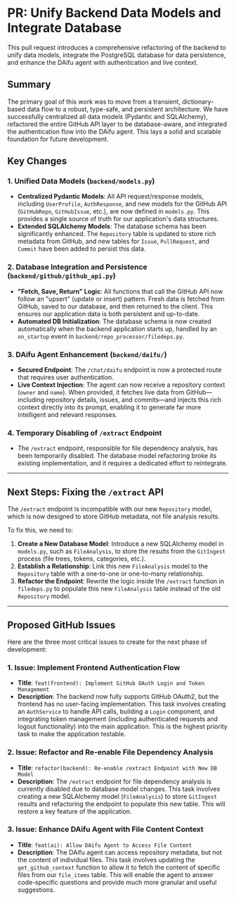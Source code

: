 # PR: Unify Backend Data Models and Integrate Database

This pull request introduces a comprehensive refactoring of the backend to unify data models, integrate the PostgreSQL database for data persistence, and enhance the DAifu agent with authentication and live context.

## Summary

The primary goal of this work was to move from a transient, dictionary-based data flow to a robust, type-safe, and persistent architecture. We have successfully centralized all data models (Pydantic and SQLAlchemy), refactored the entire GitHub API layer to be database-aware, and integrated the authentication flow into the DAifu agent. This lays a solid and scalable foundation for future development.

## Key Changes

### 1. Unified Data Models (`backend/models.py`)
- **Centralized Pydantic Models**: All API request/response models, including `UserProfile`, `AuthResponse`, and new models for the GitHub API (`GitHubRepo`, `GitHubIssue`, etc.), are now defined in `models.py`. This provides a single source of truth for our application's data structures.
- **Extended SQLAlchemy Models**: The database schema has been significantly enhanced. The `Repository` table is updated to store rich metadata from GitHub, and new tables for `Issue`, `PullRequest`, and `Commit` have been added to persist this data.

### 2. Database Integration and Persistence (`backend/github/github_api.py`)
- **"Fetch, Save, Return" Logic**: All functions that call the GitHub API now follow an "upsert" (update or insert) pattern. Fresh data is fetched from GitHub, saved to our database, and then returned to the client. This ensures our application data is both persistent and up-to-date.
- **Automated DB Initialization**: The database schema is now created automatically when the backend application starts up, handled by an `on_startup` event in `backend/repo_processor/filedeps.py`.

### 3. DAifu Agent Enhancement (`backend/daifu/`)
- **Secured Endpoint**: The `/chat/daifu` endpoint is now a protected route that requires user authentication.
- **Live Context Injection**: The agent can now receive a repository context (`owner` and `name`). When provided, it fetches live data from GitHub—including repository details, issues, and commits—and injects this rich context directly into its prompt, enabling it to generate far more intelligent and relevant responses.

### 4. Temporary Disabling of `/extract` Endpoint
- The `/extract` endpoint, responsible for file dependency analysis, has been temporarily disabled. The database model refactoring broke its existing implementation, and it requires a dedicated effort to reintegrate.

---

## Next Steps: Fixing the `/extract` API

The `/extract` endpoint is incompatible with our new `Repository` model, which is now designed to store GitHub metadata, not file analysis results.

To fix this, we need to:
1.  **Create a New Database Model**: Introduce a new SQLAlchemy model in `models.py`, such as `FileAnalysis`, to store the results from the `GitIngest` process (file trees, tokens, categories, etc.).
2.  **Establish a Relationship**: Link this new `FileAnalysis` model to the `Repository` table with a one-to-one or one-to-many relationship.
3.  **Refactor the Endpoint**: Rewrite the logic inside the `/extract` function in `filedeps.py` to populate this new `FileAnalysis` table instead of the old `Repository` model.

---

## Proposed GitHub Issues

Here are the three most critical issues to create for the next phase of development:

### 1. Issue: Implement Frontend Authentication Flow
- **Title**: `feat(frontend): Implement GitHub OAuth Login and Token Management`
- **Description**: The backend now fully supports GitHub OAuth2, but the frontend has no user-facing implementation. This task involves creating an `AuthService` to handle API calls, building a `Login` component, and integrating token management (including authenticated requests and logout functionality) into the main application. This is the highest priority task to make the application testable.

### 2. Issue: Refactor and Re-enable File Dependency Analysis
- **Title**: `refactor(backend): Re-enable /extract Endpoint with New DB Model`
- **Description**: The `/extract` endpoint for file dependency analysis is currently disabled due to database model changes. This task involves creating a new SQLAlchemy model (`FileAnalysis`) to store `GitIngest` results and refactoring the endpoint to populate this new table. This will restore a key feature of the application.

### 3. Issue: Enhance DAifu Agent with File Content Context
- **Title**: `feat(ai): Allow DAifu Agent to Access File Content`
- **Description**: The DAifu agent can access repository metadata, but not the content of individual files. This task involves updating the `get_github_context` function to allow it to fetch the content of specific files from our `file_items` table. This will enable the agent to answer code-specific questions and provide much more granular and useful suggestions.
